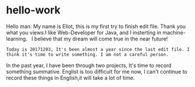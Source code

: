 # hello-work
Hello man:
    My name is Eliot, this is my first try to finish edit file. Thank you what you views.I like Web-Developer for Java, and I insterting in 
machine-learning.
    I believe that my dream will come true in the near future!
    
    Today is 20171203, It's been almost a year since the last edit file. I think it's time to write something. I am not a careful person.
In the past year, I have been through two projects, It's time to record something summative.
    Englist is too difficult for me now, I can't continue to record these things in English,it will take a lot of time.
    

